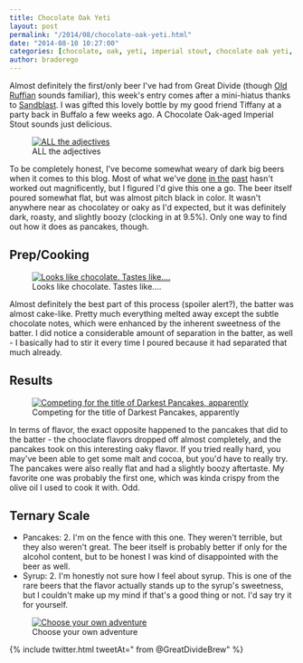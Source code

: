 ```yaml
---
title: Chocolate Oak Yeti
layout: post
permalink: "/2014/08/chocolate-oak-yeti.html"
date: "2014-08-10 10:27:00"
categories: [chocolate, oak, yeti, imperial stout, chocolate oak yeti, Great Divide Brewing Company, Great Divide, Denver, Colorado]
author: bradorego
---
```


Almost definitely the first/only beer I've had from Great Divide (though <a href="http://greatdivide.com/beer/seasonal/tank-farm/old-ruffian-barley-wine/" target="_blank">Old Ruffian</a> sounds familiar), this week's entry comes after a mini-hiatus thanks to <a href="http://www.chicagosandblast.com" target="_blank">Sandblast</a>. I was gifted this lovely bottle by my good friend Tiffany at a party back in Buffalo a few weeks ago. A Chocolate Oak-aged Imperial Stout sounds just delicious.

<figure class="imageWrap">
  <a href="{{ site.url }}/assets/full/chocolateoakyeti/beer.png" target="_blank">
    <img src="{{ site.url }}/assets/compressed/chocolateoakyeti/beer.png" alt="ALL the adjectives" />
  </a>
  <figcaption>
    ALL the adjectives
  </figcaption>
</figure>

To be completely honest, I've become somewhat weary of dark big beers when it comes to this blog. Most of what we've <a href="http://beerbatterbreakfast.com/2013/09/narwhal.html" target="_blank">done</a> <a href="http://beerbatterbreakfast.com/2013/09/teddy-bear-kisses.html" target="_blank">in the</a> <a href="http://beerbatterbreakfast.com/2013/06/boris-crusher.html" target="_blank">past</a> hasn't worked out magnificently, but I figured I'd give this one a go. The beer itself poured somewhat flat, but was almost pitch black in color. It wasn't anywhere near as chocolatey or oaky as I'd expected, but it was definitely dark, roasty, and slightly boozy (clocking in at 9.5%). Only one way to find out how it does as pancakes, though.

## Prep/Cooking

<figure class="imageWrap">
  <a href="{{ site.url }}/assets/full/chocolateoakyeti/batter.png" target="_blank">
    <img src="{{ site.url }}/assets/compressed/chocolateoakyeti/batter.png" alt="Looks like chocolate. Tastes like...." />
  </a>
  <figcaption>
    Looks like chocolate. Tastes like....
  </figcaption>
</figure>

Almost definitely the best part of this process (spoiler alert?), the batter was almost cake-like. Pretty much everything melted away except the subtle chocolate notes, which were enhanced by the inherent sweetness of the batter. I did notice a considerable amount of separation in the batter, as well - I basically had to stir it every time I poured because it had separated that much already.

## Results

<figure class="imageWrap">
  <a href="{{ site.url }}/assets/full/chocolateoakyeti/pancakes.png" target="_blank">
    <img src="{{ site.url }}/assets/compressed/chocolateoakyeti/pancakes.png" alt="Competing for the title of Darkest Pancakes, apparently" />
  </a>
  <figcaption>
    Competing for the title of Darkest Pancakes, apparently
  </figcaption>
</figure>

In terms of flavor, the exact opposite happened to the pancakes that did to the batter - the chooclate flavors dropped off almost completely, and the pancakes took on this interesting oaky flavor. If you tried really hard, you may've been able to get some malt and cocoa, but you'd have to really try. The pancakes were also really flat and had a slightly boozy aftertaste. My favorite one was probably the first one, which was kinda crispy from the olive oil I used to cook it with. Odd.

## Ternary Scale

* Pancakes: 2. I'm on the fence with this one. They weren't terrible, but they also weren't great. The beer itself is probably better if only for the alcohol content, but to be honest I was kind of disappointed with the beer as well.
* Syrup: 2. I'm honestly not sure how I feel about syrup. This is one of the rare beers that the flavor actually stands up to the syrup's sweetness, but I couldn't make up my mind if that's a good thing or not. I'd say try it for yourself.

<figure class="imageWrap">
  <a href="{{ site.url }}/assets/full/chocolateoakyeti/syrup.png" target="_blank">
    <img src="{{ site.url }}/assets/compressed/chocolateoakyeti/syrup.png" alt="Choose your own adventure" />
  </a>
  <figcaption>
    Choose your own adventure
  </figcaption>
</figure>

{% include twitter.html tweetAt=" from @GreatDivideBrew" %}
